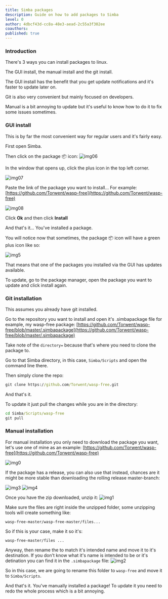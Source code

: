 ```yaml
---
title: Simba packages
description: Guide on how to add packages to Simba
level: 0
author: 4dbcf43d-cc8a-48e3-aead-2c55a3f302ee
coauthors: 
published: true
---
```


### Introduction

There's 3 ways you can install packages to linux.

The GUI install, the manual install and the git install.

The GUI install has the benefit that you get update notifications and it's faster to update later on.

Git is also very convenient but mainly focused on developers.

Manual is a bit annoying to update but it's useful to know how to do it to fix some issues sometimes.

### GUI install

This is by far the most convenient way for regular users and it's fairly easy.

First open Simba.

Then click on the package 📦 icon:
![img06](https://enqlpchobniylwpsjcqc.supabase.co/storage/v1/object/public/imgs/posts/0/img06.png)

In the window that opens up, click the plus icon in the top left corner.

![img07](https://enqlpchobniylwpsjcqc.supabase.co/storage/v1/object/public/imgs/posts/0/img07.png)

Paste the link of the package you want to install...
For example: [https://github.com/Torwent/wasp-free](https://github.com/Torwent/wasp-free)

![img08](https://enqlpchobniylwpsjcqc.supabase.co/storage/v1/object/public/imgs/posts/0/img08.png)

Click **Ok** and then click **Install**

And that's it... You've installed a package.

You will notice now that sometimes, the package 📦 icon will have a green plus icon like so:

![img5](https://enqlpchobniylwpsjcqc.supabase.co/storage/v1/object/public/imgs/posts/3/img5.png)

That means that one of the packages you installed via the GUI has updates available.

To update, go to the package manager, open the package you want to update and click install again.

### Git installation

This assumes you already have git installed.

Go to the repository you want to install and open it's .simbapackage file for example, my wasp-free package:
[https://github.com/Torwent/wasp-free/blob/master/.simbapackage](https://github.com/Torwent/wasp-free/blob/master/.simbapackage)

Take note of the `directory=` because that's where you need to clone the package to.

Go to that Simba directory, in this case, `Simba/Scripts` and open the command line there.

Then simply clone the repo:

```cmd
git clone https://github.com/Torwent/wasp-free.git
```

And that's it.

To update it just pull the changes while you are in the directory:

```cmd
cd Simba/Scripts/wasp-free
git pull
```

### Manual installation

For manual installation you only need to download the package you want, let's use one of mine as an example:
[https://github.com/Torwent/wasp-free](https://github.com/Torwent/wasp-free)

![img0](https://enqlpchobniylwpsjcqc.supabase.co/storage/v1/object/public/imgs/posts/3/img0.png)

If the package has a release, you can also use that instead, chances are it might be more stable than downloading the rolling release master-branch:

![img3](https://enqlpchobniylwpsjcqc.supabase.co/storage/v1/object/public/imgs/posts/3/img3.png)
![img4](https://enqlpchobniylwpsjcqc.supabase.co/storage/v1/object/public/imgs/posts/3/img4.png)

Once you have the zip downloaded, unzip it:
![img1](https://enqlpchobniylwpsjcqc.supabase.co/storage/v1/object/public/imgs/posts/3/img1.png)

Make sure the files are right inside the unzipped folder, some unzipping tools will create something like:

```
wasp-free-master/wasp-free-master/files...
```

So if this is your case, make it so it's:

```
wasp-free-master/files ...
```

Anyway, then rename the to match it's intended name and move it to it's destination. If you don't know what it's name is intended to be or it's detination you can find it in the `.simbapackage` file:
![img2](https://enqlpchobniylwpsjcqc.supabase.co/storage/v1/object/public/imgs/posts/3/img2.png)

So in this case, we are going to rename this folder to `wasp-free` and move it to `Simba/Scripts`.

And that's it. You've manually installed a package!
To update it you need to redo the whole process which is a bit annoying.